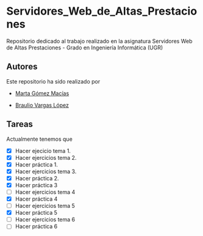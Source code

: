 # Servidores_Web_de_Altas_Prestaciones
Repositorio dedicado al trabajo realizado en la asignatura Servidores Web de Altas Prestaciones - Grado en Ingeniería Informática (UGR)

## Autores
Este repositorio ha sido realizado por 

* [Marta Gómez Macías](https://github.com/mgmacias95)

* [Braulio Vargas López](https://github.com/BraulioV)

## Tareas
Actualmente tenemos que

- [x] Hacer ejecicio tema 1.
- [x] Hacer ejercicios tema 2.
- [x] Hacer práctica 1.
- [x] Hacer ejercicios tema 3.
- [x] Hacer práctica 2.
- [x] Hacer práctica 3
- [ ] Hacer ejercicios tema 4
- [x] Hacer práctica 4
- [ ] Hacer ejercicios tema 5
- [x] Hacer práctica 5
- [ ] Hacer ejercicios tema 6
- [ ] Hacer práctica 6
